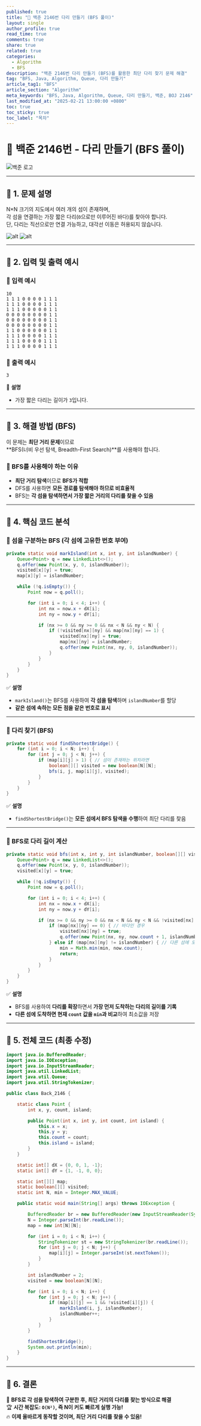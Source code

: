 ```yaml
---
published: true
title: "🌉 백준 2146번 다리 만들기 (BFS 풀이)"
layout: single
author_profile: true
read_time: true
comments: true
share: true
related: true
categories:
  - Algorithm
  - BFS
description: "백준 2146번 다리 만들기 (BFS)를 활용한 최단 다리 찾기 문제 해결"
tag: "BFS, Java, Algorithm, Queue, 다리 만들기"
article_tag1: "BFS"
article_section: "Algorithm"
meta_keywords: "BFS, Java, Algorithm, Queue, 다리 만들기, 백준, BOJ 2146"
last_modified_at: "2025-02-21 13:00:00 +0800"
toc: true
toc_sticky: true
toc_label: "목차"
---
```


# **🌉 백준 2146번 - 다리 만들기 (BFS 풀이)**

![백준 로고](https://d2gd6pc034wcta.cloudfront.net/images/logo@2x.png)

---

## **📌 1. 문제 설명**

N×N 크기의 지도에서 여러 개의 섬이 존재하며,  
각 섬을 연결하는 가장 짧은 다리(`0`으로만 이루어진 바다)를 찾아야 합니다.  
단, 다리는 직선으로만 연결 가능하고, 대각선 이동은 허용되지 않습니다.

![alt](/assets/images/post/Algorithm/2146_1.png)
![alt](/assets/images/post/Algorithm/2146_2.png)

---

## **📌 2. 입력 및 출력 예시**

### **🔹 입력 예시**

```
10
1 1 1 0 0 0 0 1 1 1
1 1 1 0 0 0 0 1 1 1
1 1 1 0 0 0 0 0 1 1
0 0 0 0 0 0 0 0 1 1
0 0 0 0 0 0 0 0 1 1
0 0 0 0 0 0 0 0 1 1
1 1 0 0 0 0 0 0 1 1
1 1 1 0 0 0 0 1 1 1
1 1 1 0 0 0 0 1 1 1
1 1 1 0 0 0 0 1 1 1
```

### **🔹 출력 예시**

```
3
```

📌 **설명**

- 가장 짧은 다리는 길이가 `3`입니다.

---

## **📌 3. 해결 방법 (BFS)**

이 문제는 **최단 거리 문제**이므로  
**BFS(너비 우선 탐색, Breadth-First Search)**를 사용해야 합니다.

### **🔹 BFS를 사용해야 하는 이유**

- **최단 거리 탐색**이므로 **BFS가 적합**
- DFS를 사용하면 **모든 경로를 탐색해야 하므로 비효율적**
- BFS는 **각 섬을 탐색하면서 가장 짧은 거리의 다리를 찾을 수 있음**

---

## **📌 4. 핵심 코드 분석**

### **🔹 섬을 구분하는 BFS (각 섬에 고유한 번호 부여)**

```java
private static void markIsland(int x, int y, int islandNumber) {
    Queue<Point> q = new LinkedList<>();
    q.offer(new Point(x, y, 0, islandNumber));
    visited[x][y] = true;
    map[x][y] = islandNumber;

    while (!q.isEmpty()) {
        Point now = q.poll();

        for (int i = 0; i < 4; i++) {
            int nx = now.x + dX[i];
            int ny = now.y + dY[i];

            if (nx >= 0 && ny >= 0 && nx < N && ny < N) {
                if (!visited[nx][ny] && map[nx][ny] == 1) {
                    visited[nx][ny] = true;
                    map[nx][ny] = islandNumber;
                    q.offer(new Point(nx, ny, 0, islandNumber));
                }
            }
        }
    }
}
```

✅ **설명**

- `markIsland()`는 BFS를 사용하여 **각 섬을 탐색**하며 `islandNumber`를 할당
- **같은 섬에 속하는 모든 점을 같은 번호로 표시**

---

### **🔹 다리 찾기 (BFS)**

```java
private static void findShortestBridge() {
    for (int i = 0; i < N; i++) {
        for (int j = 0; j < N; j++) {
            if (map[i][j] > 1) { // 섬이 존재하는 위치라면
                boolean[][] visited = new boolean[N][N];
                bfs(i, j, map[i][j], visited);
            }
        }
    }
}
```

✅ **설명**

- `findShortestBridge()`는 **모든 섬에서 BFS 탐색을 수행**하여 최단 다리를 찾음

---

### **🔹 BFS로 다리 길이 계산**

```java
private static void bfs(int x, int y, int islandNumber, boolean[][] visited) {
    Queue<Point> q = new LinkedList<>();
    q.offer(new Point(x, y, 0, islandNumber));
    visited[x][y] = true;

    while (!q.isEmpty()) {
        Point now = q.poll();

        for (int i = 0; i < 4; i++) {
            int nx = now.x + dX[i];
            int ny = now.y + dY[i];

            if (nx >= 0 && ny >= 0 && nx < N && ny < N && !visited[nx][ny]) {
                if (map[nx][ny] == 0) { // 바다인 경우
                    visited[nx][ny] = true;
                    q.offer(new Point(nx, ny, now.count + 1, islandNumber));
                } else if (map[nx][ny] != islandNumber) { // 다른 섬에 도착
                    min = Math.min(min, now.count);
                    return;
                }
            }
        }
    }
}
```

✅ **설명**

- BFS를 사용하여 **다리를 확장**하면서 **가장 먼저 도착하는 다리의 길이를 기록**
- **다른 섬에 도착하면 현재 `count` 값을 `min`과 비교**하여 최소값을 저장

---

## **📌 5. 전체 코드 (최종 수정)**

```java
import java.io.BufferedReader;
import java.io.IOException;
import java.io.InputStreamReader;
import java.util.LinkedList;
import java.util.Queue;
import java.util.StringTokenizer;

public class Back_2146 {

    static class Point {
        int x, y, count, island;

        public Point(int x, int y, int count, int island) {
            this.x = x;
            this.y = y;
            this.count = count;
            this.island = island;
        }
    }

    static int[] dX = {0, 0, 1, -1};
    static int[] dY = {1, -1, 0, 0};

    static int[][] map;
    static boolean[][] visited;
    static int N, min = Integer.MAX_VALUE;

    public static void main(String[] args) throws IOException {

        BufferedReader br = new BufferedReader(new InputStreamReader(System.in));
        N = Integer.parseInt(br.readLine());
        map = new int[N][N];

        for (int i = 0; i < N; i++) {
            StringTokenizer st = new StringTokenizer(br.readLine());
            for (int j = 0; j < N; j++) {
                map[i][j] = Integer.parseInt(st.nextToken());
            }
        }

        int islandNumber = 2;
        visited = new boolean[N][N];

        for (int i = 0; i < N; i++) {
            for (int j = 0; j < N; j++) {
                if (map[i][j] == 1 && !visited[i][j]) {
                    markIsland(i, j, islandNumber);
                    islandNumber++;
                }
            }
        }

        findShortestBridge();
        System.out.println(min);
    }
}
```

---

## **📌 6. 결론**

🚀 **BFS로 각 섬을 탐색하여 구분한 후, 최단 거리의 다리를 찾는 방식으로 해결**  
🏆 **시간 복잡도: `O(N²)`, 즉 N이 커도 빠르게 실행 가능!**  
🔥 **이제 올바르게 동작할 것이며, 최단 거리 다리를 찾을 수 있음!**
